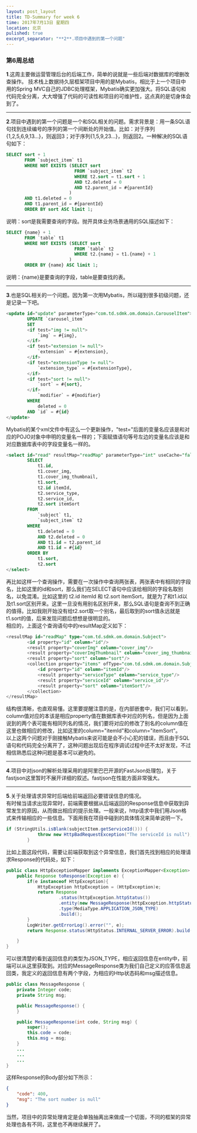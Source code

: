 ```yaml
---
layout: post_layout
title: TD-Summary for week 6
time: 2017年7月13日 星期四
location: 北京
pulished: true
excerpt_separator: "**2**.项目中遇到的第一个问题"
---
```

### 第6周总结
**1**.这周主要做运营管理后台的后端工作，简单的说就是一些后端对数据库的增删改查操作。
技术栈上数据持久层框架项目中用的是Mybatis，相比于上一个项目中用的Spring MVC自己的JDBC处理框架，Mybatis确实更加强大。将SQL语句和代码完全分离，大大增强了代码的可读性和项目的可维护性，这点真的是切身体会到了。

---
**2**.项目中遇到的第一个问题是一个和SQL相关的问题。需求背景是：用一条SQL语句找到连续编号的序列的第一个间断处的开始值。比如：对于序列{1,2,5,6,9,13...}，则返回3；对于序列{1,5,9,23...}，则返回2。一种解决的SQL语句如下：
```SQL
SELECT sort + 1
       FROM `subject_item` t1
       WHERE NOT EXISTS (SELECT sort
                          FROM `subject_item` t2
                          WHERE t2.sort = t1.sort + 1
                          AND t2.deleted = 0
                          AND t2.parent_id = #{parentId}
                        )
       AND t1.deleted = 0
       AND t1.parent_id = #{parentId}
       ORDER BY sort ASC limit 1;
```
说明：sort是我需要查询的字段。抛开具体业务场景通用的SQL描述如下：
```SQL
SELECT {name} + 1
       FROM `table` t1
       WHERE NOT EXISTS (SELECT sort
                          FROM `table` t2
                          WHERE t2.{name} = t1.{name} + 1
                        )
       ORDER BY {name} ASC limit 1;
```
说明：{name}是要查询的字段，table是要查找的表。

---
**3**.也是SQL相关的一个问题。因为第一次用Mybatis，所以碰到很多初级问题，还是记录一下吧。
```SQL
<update id="update" parameterType="com.td.sdmk.om.domain.CarouselItem">
        UPDATE `carousel_item`
        SET
        <if test="img != null">
            `img` = #{img}, 
        </if>
        <if test="extension != null">
            `extension` = #{extension},
        </if>
        <if test="extensionType != null">
            `extension_type` = #{extensionType},
        </if>
        <if test="sort != null">
            `sort` = #{sort}, 
        </if>
            `modifier` = #{modifier}
        WHERE
            deleted = 0
        AND `id` = #{id}
</update>
```
Mybatis的某个xml文件中有这么一个更新操作，"test="后面的变量名应该是和对应的POJO对象中申明的变量名一样的；下面赋值语句等号左边的变量名应该是和对应数据库表中的字段变量名一样的。
```SQL
<select id="read" resultMap="readMap" parameterType="int" useCache="false">
        SELECT
            t1.id,
            t1.cover_img,
            t1.cover_img_thumbnail,
            t1.sort,
            t2.id itemId,
            t2.service_type,
            t2.service_id,
            t2.sort itemSort
        FROM
            `subject` t1,
            `subject_item` t2
        WHERE
            t1.deleted = 0
            AND t2.deleted = 0
            AND t1.id = t2.parent_id
            AND t1.id = #{id}
        ORDER BY
            t1.sort,
            t2.sort
</select>
```
再比如这样一个查询操作，需要在一次操作中查询两张表，两张表中有相同的字段名，比如这里的id和sort，那么我们在SELECT语句中应该给相同的字段名取别名，以免混淆。比如这里的 t2.id itemId 和 t2.sort itemSort，就是为了和t1.id以及t1.sort区别开来。这里一旦没有用别名区别开来，那么SQL语句是查询不到正确的值得。比如我刚开始没有给t2.sort取一个别名，最后取到的sort值永远就是t1.sort的值，后来发现问题后想想是很明显的。  
相应的，上面这个查询语句中的resultMap定义如下：
```SQL
<resultMap id="readMap" type="com.td.sdmk.om.domain.Subject">
        <id property="id" column="id"/>
        <result property="coverImg" column="cover_img"/>
        <result property="coverImgThumbnail" column="cover_img_thumbnail"/>
        <result property="sort" column="sort"/>
        <collection property="items" ofType="com.td.sdmk.om.domain.SubjectItem">
            <id property="id" column="itemId"/>
            <result property="serviceType" column="service_type"/>
            <result property="serviceId" column="service_id"/>
            <result property="sort" column="itemSort"/>
        </collection>
</resultMap>
```
结构很清晰，也直观易懂。这里要提醒注意的是，在内部嵌套中，我们可以看到，column值对应的本该是相应property值在数据库表中对应的列名，但是因为上面说到的两个表可能有相同列名的情况，我们要将对应的修改了别名的column值在这里也做相应的修改，比如这里的column="itemId"和column="itemSort"。  
以上这两个问题对于刚接触Mybatis来说可能是会不小心犯的错误，而且由于SQL语句和代码完全分离开了，这种问题出现后在程序调试过程中还不太好发现，不过相信熟悉后这种问题是基本可以避免的。

---
**4**.项目中对json的解析处理采用的是阿里巴巴开源的FastJson处理包，关于fastjson这里暂时不展开详细的叙述。fastjson在性能方面非常强大。

---
**5**.关于处理请求异常时后端给前端返回必要错误信息的情况。  
有时候当请求出现异常时，前端需要根据从后端返回的Response信息中获取到异常发生的原因，从而做出相应的提示处理。一般来说，http请求中我们用Json格式来传输相应的一些信息。下面用我在项目中碰到的具体情况来简单说明一下。
```Java
if (StringUtils.isBlank(subjectItem.getServiceId())) {
            throw new HttpBadRequestException("The serviceId is null");
        }
```
比如上面这段代码，需要让前端获取到这个异常信息，我们首先找到相应的处理请求Response的代码处，如下：
```Java
public class HttpExceptionMapper implements ExceptionMapper<Exception> {
    public Response toResponse(Exception e) {
        if(e instanceof HttpException){
            HttpException httpException = (HttpException)e;
            return Response
                    .status(httpException.httpStatus())
                    .entity(new MessageResponse(httpException.httpStatus(),httpException.getMessage()))
                    .type(MediaType.APPLICATION_JSON_TYPE)
                    .build();
        }
        LogWriter.getErrorLog().error("", e);
        return Response.status(HttpStatus.INTERNAL_SERVER_ERROR).build();

    }
}
```
可以很清楚的看到返回信息的类型为JSON_TYPE，相应返回信息在entity中，前端可以从这里获取到。对应的MessageResponse类为我们自己定义的应答信息返回类，我定义的返回信息有两个字段，为相应的Http状态码和msg描述信息。
```Java
public class MessageResponse {
    private Integer code;
    private String msg;

    public MessageResponse() {
    }

    public MessageResponse(int code, String msg) {
        super();
        this.code = code;
        this.msg = msg;
    }
    ...
    ...
    ...
}
```
这样Response的Body部分如下所示：
```Json
{
    "code": 400,
    "msg": "The sort number is null"
}
```
当然，项目中的异常处理肯定是会单独抽离出来做成一个切面，不同的框架的异常处理也各有不同，这里也不再继续展开了。